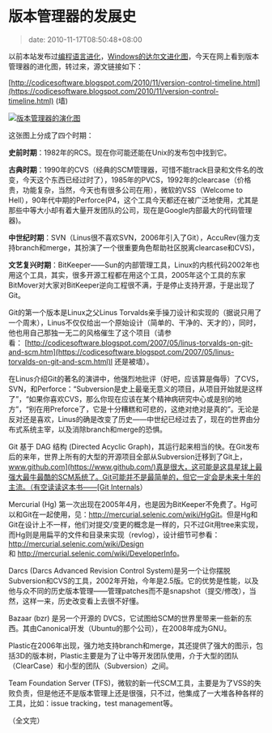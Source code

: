 # 版本管理器的发展史
>date: 2010-11-17T08:50:48+08:00


以前本站发布过[编程语言进化](https://coolshell.cn/articles/3100.html)，[Windows的达尔文进化图](https://coolshell.cn/articles/3097.html)，今天在网上看到版本管理器的进化图，转过来，源文链接如下：


[http://codicesoftware.blogspot.com/2010/11/version-control-timeline.html](https://codicesoftware.blogspot.com/2010/11/version-control-timeline.html) (墙)


[![](https://coolshell.cn/wp-content/uploads/2010/11/scmhistory.png "版本管理器的演化图")](https://coolshell.cn/wp-content/uploads/2010/11/scmhistory.png)


这张图上分成了四个时期：



**史前时期**：1982年的RCS。现在你可能还能在Unix的发布包中找到它。


**古典时期**：1990年的CVS（经典的SCM管理器，可惜不能track目录和文件名的改变，今天这个东西已经过时了），1985年的PVCS，1992年的clearcase（价格贵，功能复杂，当然，今天也有很多公司在用），微软的VSS（Welcome to Hell），90年代中期的Perforce(P4，这个工具今天都还在被广泛地使用，尤其是那些中等大小却有着大量开发团队的公司，现在是Google内部最大的代码管理器)。


**中世纪时期**：SVN（Linus很不喜欢SVN，2006年引入了Git），AccuRev(强力支持branch和merge，其扮演了一个很重要角色帮助社区脱离clearcase和CVS)，


**文艺复兴时期**：BitKeeper——Sun的内部管理工具，Linux的内核代码2002年也用这个工具，其实，很多开源工程都在用这个工具，2005年这个工具的东家BitMover对大家对BitKeeper逆向工程很不满，于是停止支持开源，于是出现了Git。


Git的第一个版本是Linux之父Linus Torvalds亲手操刀设计和实现的（据说只用了一个周末），Linus不仅仅给出一个原始设计（简单的、干净的、天才的），同时，他也用自己那独一无二的风格催生了这个项目（请参看： [http://codicesoftware.blogspot.com/2007/05/linus-torvalds-on-git-and-scm.htm](https://codicesoftware.blogspot.com/2007/05/linus-torvalds-on-git-and-scm.html)l 还是被墙）。


在Linus介绍Git的著名的演讲中，他强烈地批评（好吧，应该算是侮辱）了CVS，SVN，和Perforce：“Subversion是史上最毫无意义的项目，从项目开始就是这样了”，“如果你喜欢CVS，那么你现在应该在某个精神病研究中心或是别的地方”，“别在用Preforce了，它是十分糟糕和可悲的，这绝对绝对是真的”。无论是反对还是喜欢，Linus的确是改变了历史——中世纪已经过去了，现在的世界由分布式系统主宰，以及消除branch和merge的恐惧。


Git 基于 DAG 结构 (Directed Acyclic Graph)，其运行起来相当的快。在Git发布后的来年，世界上所有的大型的开源项目全部从Subversion迁移到了Git上，[www.github.com](https://www.github.com/)真是很大，这可能是这具星球上最强大最牛最酷的SCM系统了。Git可能并不是最简单的，但它一定会是未来十年的主流。（有空读读这本书——[Git Internals](http://peepcode.com/products/git-internals-pdf)）


Mercurial (Hg) 第一次出现在2005年4月，也是因为BitKeeper不免费了。Hg可以和Git在一起使用，见：<http://mercurial.selenic.com/wiki/HgGit>。但是Hg和Git在设计上不一样，他们对提交/变更的概念是一样的，只不过Git用tree来实现，而Hg则是用扁平的文件和目录来实现（revlog），设计细节可参看：<http://mercurial.selenic.com/wiki/Design>和 <http://mercurial.selenic.com/wiki/DeveloperInfo>。


Darcs (Darcs Advanced Revision Control System)是另一个让你摆脱Subversion和CVS的工具，2002年开始，今年是2.5版。它的优势是性能，以及他与众不同的历史版本管理——管理patches而不是snapshot（提交/修改），当然，这样一来，历史改变看上去很不好懂。


Bazaar (bzr) 是另一个开源的 DVCS，它试图给SCM的世界里带来一些新的东西。其由Canonical开发（Ubuntu的那个公司），在2008年成为GNU。


Plastic在2006年出现，强力地支持branch和merge，其还提供了强大的图示，包括3D的版本树，Plastic主要是为了让中等开发团队使用，介于大型的团队（ClearCase）和小型的团队（Subversion）之间。


Team Foundation Server (TFS)，微软的新一代SCM工具，主要是为了VSS的失败负责，但是他还不是版本管理上还是很强，只不过，他集成了一大堆各种各样的工具，比如：issue tracking，test management等。


（全文完）


